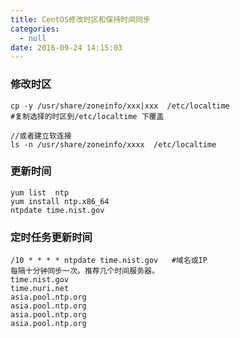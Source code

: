 ```yaml
---
title: CentOS修改时区和保持时间同步
categories:
  - null
date: 2016-09-24 14:15:03
---
```



### 修改时区

	cp -y /usr/share/zoneinfo/xxx|xxx  /etc/localtime
	#复制选择的时区到/etc/localtime 下覆盖

	//或者建立软连接
	ls -n /usr/share/zoneinfo/xxxx  /etc/localtime
	
### 更新时间

	yum list  ntp
	yum install ntp.x86_64
	ntpdate time.nist.gov 

### 定时任务更新时间
    
    /10 * * * * ntpdate time.nist.gov   #域名或IP  
	每隔十分钟同步一次。推荐几个时间服务器。
	time.nist.gov
	time.nuri.net
	asia.pool.ntp.org
	asia.pool.ntp.org
	asia.pool.ntp.org
	asia.pool.ntp.org
